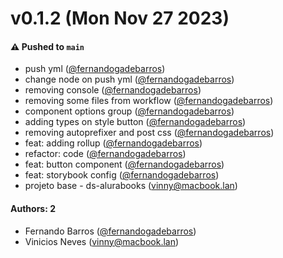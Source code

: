 # v0.1.2 (Mon Nov 27 2023)

#### ⚠️ Pushed to `main`

- push yml ([@fernandogadebarros](https://github.com/fernandogadebarros))
- change node on push yml ([@fernandogadebarros](https://github.com/fernandogadebarros))
- removing console ([@fernandogadebarros](https://github.com/fernandogadebarros))
- removing some files from workflow ([@fernandogadebarros](https://github.com/fernandogadebarros))
- component options group ([@fernandogadebarros](https://github.com/fernandogadebarros))
- adding types on style button ([@fernandogadebarros](https://github.com/fernandogadebarros))
- removing autoprefixer and post css ([@fernandogadebarros](https://github.com/fernandogadebarros))
- feat: adding rollup ([@fernandogadebarros](https://github.com/fernandogadebarros))
- refactor: code ([@fernandogadebarros](https://github.com/fernandogadebarros))
- feat: button component ([@fernandogadebarros](https://github.com/fernandogadebarros))
- feat: storybook config ([@fernandogadebarros](https://github.com/fernandogadebarros))
- projeto base - ds-alurabooks (vinny@macbook.lan)

#### Authors: 2

- Fernando Barros ([@fernandogadebarros](https://github.com/fernandogadebarros))
- Vinicios Neves (vinny@macbook.lan)
